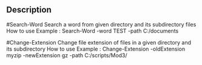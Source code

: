 ## Description
#Search-Word
Search a word from given directory and its subdirectory files
How to use
Example : Search-Word -word TEST -path C:/documents

#Change-Extension
Change file extension of files in a given directory and its subdirectory
How to use
Example : Change-Extension -oldExtension myzip -newExtension gz -path C:/scripts/Mod3/
